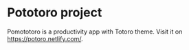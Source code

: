 # Pototoro project

Pomototoro is a productivity app with Totoro theme. Visit it on https://potoro.netlify.com/.